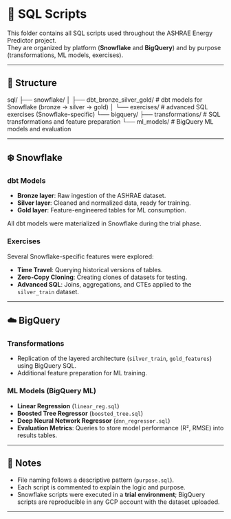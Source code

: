 # 📂 SQL Scripts

This folder contains all SQL scripts used throughout the ASHRAE Energy Predictor project.  
They are organized by platform (**Snowflake** and **BigQuery**) and by purpose (transformations, ML models, exercises).

---

## 📑 Structure

sql/
├── snowflake/
│ ├── dbt_bronze_silver_gold/ # dbt models for Snowflake (bronze → silver → gold)
│ └── exercises/ # advanced SQL exercises (Snowflake-specific)
└── bigquery/
├── transformations/ # SQL transformations and feature preparation
└── ml_models/ # BigQuery ML models and evaluation


---

## ❄️ Snowflake

### dbt Models
- **Bronze layer**: Raw ingestion of the ASHRAE dataset.  
- **Silver layer**: Cleaned and normalized data, ready for training.  
- **Gold layer**: Feature-engineered tables for ML consumption.  

All dbt models were materialized in Snowflake during the trial phase.

### Exercises
Several Snowflake-specific features were explored:
- **Time Travel**: Querying historical versions of tables.  
- **Zero-Copy Cloning**: Creating clones of datasets for testing.  
- **Advanced SQL**: Joins, aggregations, and CTEs applied to the `silver_train` dataset.  

---

## ☁️ BigQuery

### Transformations
- Replication of the layered architecture (`silver_train`, `gold_features`) using BigQuery SQL.  
- Additional feature preparation for ML training.  

### ML Models (BigQuery ML)
- **Linear Regression** (`linear_reg.sql`)  
- **Boosted Tree Regressor** (`boosted_tree.sql`)  
- **Deep Neural Network Regressor** (`dnn_regressor.sql`)  
- **Evaluation Metrics**: Queries to store model performance (R², RMSE) into results tables.  

---

## 📌 Notes

- File naming follows a descriptive pattern (`purpose.sql`).  
- Each script is commented to explain the logic and purpose.  
- Snowflake scripts were executed in a **trial environment**; BigQuery scripts are reproducible in any GCP account with the dataset uploaded.  

---